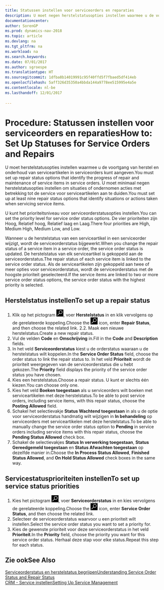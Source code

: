 ```yaml
---
title: Statussen instellen voor serviceorders en reparaties
description: U moet negen herstelstatusopties instellen waarmee u de voortgang van herstel en onderhoud van serviceartikelen in serviceorders kunt aangeven.
documentationcenter: 
author: SorenGP
ms.prod: dynamics-nav-2018
ms.topic: article
ms.devlang: na
ms.tgt_pltfrm: na
ms.workload: na
ms.search.keywords: 
ms.date: 07/01/2017
ms.author: sgroespe
ms.translationtype: HT
ms.sourcegitcommit: 1dfba8b14019991c95f40ffd5f7fbaed5df414eb
ms.openlocfilehash: 5aff326d35350a4bbda144a9778ee515995e4a5e
ms.contentlocale: nl-be
ms.lasthandoff: 12/01/2017

---
```

# <a name="how-to-set-up-statuses-for-service-orders-and-repairs"></a><span data-ttu-id="32344-103">Procedure: Statussen instellen voor serviceorders en reparaties</span><span class="sxs-lookup"><span data-stu-id="32344-103">How to: Set Up Statuses for Service Orders and Repairs</span></span>
<span data-ttu-id="32344-104">U moet herstelstatusopties instellen waarmee u de voortgang van herstel en onderhoud van serviceartikelen in serviceorders kunt aangeven.</span><span class="sxs-lookup"><span data-stu-id="32344-104">You must set up repair status options that identify the progress of repair and maintenance of service items in service orders.</span></span> <span data-ttu-id="32344-105">U moet minimaal negen herstelstatusopties instellen om situaties of ondernomen acties met betrekking tot de service voor serviceartikelen aan te duiden.</span><span class="sxs-lookup"><span data-stu-id="32344-105">You must set up at least nine repair status options that identify situations or actions taken when servicing service items.</span></span>  

<span data-ttu-id="32344-106">U kunt het prioriteitsniveau voor serviceorderstatusopties instellen.</span><span class="sxs-lookup"><span data-stu-id="32344-106">You can set the priority level for service order status options.</span></span> <span data-ttu-id="32344-107">De vier prioriteiten zijn Hoog, Relatief hoog, Relatief laag en Laag.</span><span class="sxs-lookup"><span data-stu-id="32344-107">There four priorities are High, Medium High, Medium Low, and Low.</span></span>  
  
<span data-ttu-id="32344-108">Wanneer u de herstelstatus van een serviceartikel in een serviceorder wijzigt, wordt de serviceorderstatus bijgewerkt.</span><span class="sxs-lookup"><span data-stu-id="32344-108">When you change the repair status of a service item in a service order, the service order status is updated.</span></span> <span data-ttu-id="32344-109">De herstelstatus van elk serviceartikel is gekoppeld aan de serviceorderstatus.</span><span class="sxs-lookup"><span data-stu-id="32344-109">The repair status of each service item is linked to the service order status.</span></span> <span data-ttu-id="32344-110">Als de serviceartikelen zijn gekoppeld aan twee of meer opties voor serviceorderstatus, wordt de serviceorderstatus met de hoogste prioriteit geselecteerd.</span><span class="sxs-lookup"><span data-stu-id="32344-110">If the service items are linked to two or more service order status options, the service order status with the highest priority is selected.</span></span>  

## <a name="to-set-up-a-repair-status"></a><span data-ttu-id="32344-111">Herstelstatus instellen</span><span class="sxs-lookup"><span data-stu-id="32344-111">To set up a repair status</span></span>  
1. <span data-ttu-id="32344-112">Klik op het pictogram ![Zoeken naar pagina of rapport](media/ui-search/search_small.png "pictogram Zoeken naar pagina of rapport"), voer **Herstelstatus** in en klik vervolgens op de gerelateerde koppeling.</span><span class="sxs-lookup"><span data-stu-id="32344-112">Choose the ![Search for Page or Report](media/ui-search/search_small.png "Search for Page or Report icon") icon, enter **Repair Status**, and then choose the related link.</span></span> <span data-ttu-id="32344-113">2.</span><span class="sxs-lookup"><span data-stu-id="32344-113">2.</span></span> <span data-ttu-id="32344-114">Maak een nieuwe herstelstatus.</span><span class="sxs-lookup"><span data-stu-id="32344-114">Create a new repair status.</span></span>  
3. <span data-ttu-id="32344-115">Vul de velden **Code** en **Omschrijving** in.</span><span class="sxs-lookup"><span data-stu-id="32344-115">Fill in the **Code** and **Description** fields.</span></span>  
4. <span data-ttu-id="32344-116">In het veld **Serviceorderstatus** kiest u de orderstatus waaraan u de herstelstatus wilt koppelen.</span><span class="sxs-lookup"><span data-stu-id="32344-116">In the **Service Order Status** field, choose the order status to link the repair status to.</span></span> <span data-ttu-id="32344-117">In het veld **Prioriteit** wordt de prioriteit weergegeven van de serviceorderstatus die u hebt gekozen.</span><span class="sxs-lookup"><span data-stu-id="32344-117">The **Priority** field displays the priority of the service order status you have chosen.</span></span>  
5. <span data-ttu-id="32344-118">Kies een herstelstatus.</span><span class="sxs-lookup"><span data-stu-id="32344-118">Choose a repair status.</span></span> <span data-ttu-id="32344-119">U kunt er slechts één kiezen.</span><span class="sxs-lookup"><span data-stu-id="32344-119">You can choose only one.</span></span>  
6. <span data-ttu-id="32344-120">Kies het veld **Boeken toegestaan** als u serviceorders wilt boeken met serviceartikelen met deze herstelstatus.</span><span class="sxs-lookup"><span data-stu-id="32344-120">To be able to post service orders, including service items, with this repair status, choose the **Posting Allowed** field.</span></span>  
7. <span data-ttu-id="32344-121">Schakel het selectievakje **Status Wachtend toegestaan** in als u de optie voor serviceorderstatus handmatig wilt wijzigen in **In behandeling** op serviceorders met serviceartikelen met deze herstelstatus.</span><span class="sxs-lookup"><span data-stu-id="32344-121">To be able to manually change the service order status option to **Pending** in service orders including service items with this repair status, choose the **Pending Status Allowed** check box.</span></span>  
8. <span data-ttu-id="32344-122">Schakel de selectievakjes **Status In verwerking toegestaan**, **Status Gereedgemeld toegestaan** en **Status Afwachten toegestaan** op dezelfde manier in.</span><span class="sxs-lookup"><span data-stu-id="32344-122">Choose the **In Process Status Allowed**, **Finished Status Allowed**, and **On Hold Status Allowed** check boxes in the same way.</span></span>
  
## <a name="to-set-up-service-status-priorities"></a><span data-ttu-id="32344-123">Servicestatusprioriteiten instellen</span><span class="sxs-lookup"><span data-stu-id="32344-123">To set up service status priorities</span></span>  
1. <span data-ttu-id="32344-124">Kies het pictogram ![Zoeken naar pagina of rapport](media/ui-search/search_small.png "pictogram Zoeken naar pagina of rapport"), voer **Serviceorderstatus** in en kies vervolgens de gerelateerde koppeling.</span><span class="sxs-lookup"><span data-stu-id="32344-124">Choose the ![Search for Page or Report](media/ui-search/search_small.png "Search for Page or Report icon") icon, enter **Service Order Status**, and then choose the related link.</span></span>  
2. <span data-ttu-id="32344-125">Selecteer de serviceorderstatus waarvoor u een prioriteit wilt instellen.</span><span class="sxs-lookup"><span data-stu-id="32344-125">Select the service order status you want to set a priority for.</span></span>  
3. <span data-ttu-id="32344-126">Kies de gewenste prioriteit voor deze serviceorderstatus in het veld **Prioriteit**.</span><span class="sxs-lookup"><span data-stu-id="32344-126">In the **Priority** field, choose the priority you want for this service order status.</span></span> <span data-ttu-id="32344-127">Herhaal deze stap voor elke status.</span><span class="sxs-lookup"><span data-stu-id="32344-127">Repeat this step for each status.</span></span>  
  
## <a name="see-also"></a><span data-ttu-id="32344-128">Zie ook</span><span class="sxs-lookup"><span data-stu-id="32344-128">See Also</span></span>  
[<span data-ttu-id="32344-129">Serviceorderstatus en herstelstatus begrijpen</span><span class="sxs-lookup"><span data-stu-id="32344-129">Understanding Service Order Status and Repair Status</span></span>]()  
[<span data-ttu-id="32344-130">CRM - Service instellen</span><span class="sxs-lookup"><span data-stu-id="32344-130">Setting Up Service Management</span></span>](service-setup-service.md)  

